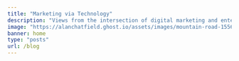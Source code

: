 ```yaml
---
title: "Marketing via Technology"
description: "Views from the intersection of digital marketing and enterprise technology"
image: "https://alanchatfield.ghost.io/assets/images/mountain-road-1556177_rgb-1.jpg"
banner: home
type: "posts"
url: /blog
---
```

